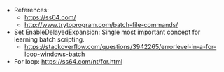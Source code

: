* References: 
  * https://ss64.com/
  * http://www.trytoprogram.com/batch-file-commands/
* Set EnableDelayedExpansion: Single most important concept for learning batch scripting. 
  *   https://stackoverflow.com/questions/3942265/errorlevel-in-a-for-loop-windows-batch
*   For loop: https://ss64.com/nt/for.html
